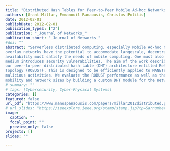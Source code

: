 ```yaml
---
title: "Distributed Hash Tables for Peer-to-Peer Mobile Ad-hoc Networks with Security Extensions"
authors: [Grant Millar, Emmanouil Panaousis, Christos Politis]
date: 2012-02-01
publishDate: 2012-02-01
publication_types: ["2"]
publication: "_Journal of Networks_"
publication_short: "_Journal of Networks_"
#doi: ""
abstract: "Serverless distributed computing, especially Mobile Ad-hoc NETworks (MANETs) have received significant attention from the research community. Peer-to-peer
overlay networks have the potential to accommodate largescale, decentralised applications that can be integrated into a MANET architecture to enable peer-to-peer communication among different mobile peers. These overlay architectures must be very resilient and their utilisation, reliability and
availability must satisfy the needs of mobile computing. One must also heed the fact that the wireless nature of the
medium introduces security vulnerabilities. The aim of the work described in this paper is twofold. First, we describe
our peer-to-peer distributed hash table (DHT) architecture entitled Reliable Overlay Based Utilisation of Services and
Topology (ROBUST). This is designed to be efficiently applied to MANETs. We additionally propose security extensions to protect the ROBUST signalling messages against
malicious activities. We evaluate the ROBUST performance as well as the security extensions under varying levels of
mobility and network sizes by building a custom DHT module for the network simulator ns-2. The outcome of the results show negligible overhead introduced by the extensions giving credence to their application in security sensitive scenarios."
# summary: ""
# tags: [Cybersecurity, Cyber-Physical Systems]
categories: []
featured: false
url_pdf: "https://www.manospanaousis.com/papers/millar2012distributed.pdf"
# url_slides: "https://ieeexplore.ieee.org/stamp/stamp.jsp?tp=&arnumber=8894107"
image:
  caption: ""
  focal_point: ""
  preview_only: false
projects: []
slides: ""

---
```

